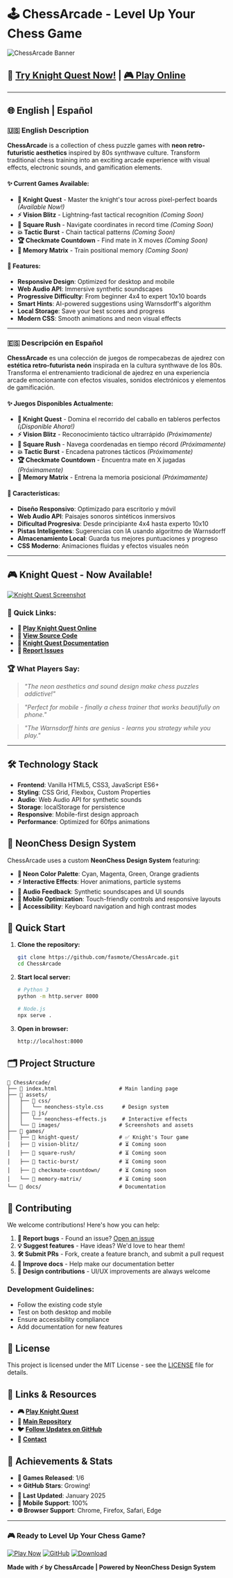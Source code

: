 # 🕹️ ChessArcade - Level Up Your Chess Game

![ChessArcade Banner](./assets/images/chessarcade-banner.png)

## 🚀 [Try Knight Quest Now!](https://github.com/fasmote/ChessArcade/tree/main/games/knight-quest) | [🎮 Play Online](https://fasmote.github.io/ChessArcade/games/knight-quest/)

---

## 🌐 English | Español

### 🇺🇸 **English Description**

**ChessArcade** is a collection of chess puzzle games with **neon retro-futuristic aesthetics** inspired by 80s synthwave culture. Transform traditional chess training into an exciting arcade experience with visual effects, electronic sounds, and gamification elements.

#### ✨ **Current Games Available:**
- **🐴 Knight Quest** - Master the knight's tour across pixel-perfect boards *(Available Now!)*
- **⚡ Vision Blitz** - Lightning-fast tactical recognition *(Coming Soon)*
- **🎯 Square Rush** - Navigate coordinates in record time *(Coming Soon)*
- **💥 Tactic Burst** - Chain tactical patterns *(Coming Soon)*
- **🏆 Checkmate Countdown** - Find mate in X moves *(Coming Soon)*
- **🧠 Memory Matrix** - Train positional memory *(Coming Soon)*

#### 🎯 **Features:**
- **Responsive Design**: Optimized for desktop and mobile
- **Web Audio API**: Immersive synthetic soundscapes
- **Progressive Difficulty**: From beginner 4x4 to expert 10x10 boards
- **Smart Hints**: AI-powered suggestions using Warnsdorff's algorithm
- **Local Storage**: Save your best scores and progress
- **Modern CSS**: Smooth animations and neon visual effects

---

### 🇪🇸 **Descripción en Español**

**ChessArcade** es una colección de juegos de rompecabezas de ajedrez con **estética retro-futurista neón** inspirada en la cultura synthwave de los 80s. Transforma el entrenamiento tradicional de ajedrez en una experiencia arcade emocionante con efectos visuales, sonidos electrónicos y elementos de gamificación.

#### ✨ **Juegos Disponibles Actualmente:**
- **🐴 Knight Quest** - Domina el recorrido del caballo en tableros perfectos *(¡Disponible Ahora!)*
- **⚡ Vision Blitz** - Reconocimiento táctico ultrarrápido *(Próximamente)*
- **🎯 Square Rush** - Navega coordenadas en tiempo récord *(Próximamente)*
- **💥 Tactic Burst** - Encadena patrones tácticos *(Próximamente)*
- **🏆 Checkmate Countdown** - Encuentra mate en X jugadas *(Próximamente)*
- **🧠 Memory Matrix** - Entrena la memoria posicional *(Próximamente)*

#### 🎯 **Características:**
- **Diseño Responsivo**: Optimizado para escritorio y móvil
- **Web Audio API**: Paisajes sonoros sintéticos inmersivos
- **Dificultad Progresiva**: Desde principiante 4x4 hasta experto 10x10
- **Pistas Inteligentes**: Sugerencias con IA usando algoritmo de Warnsdorff
- **Almacenamiento Local**: Guarda tus mejores puntuaciones y progreso
- **CSS Moderno**: Animaciones fluidas y efectos visuales neón

---

## 🎮 Knight Quest - Now Available!

[![Knight Quest Screenshot](./assets/images/knight-quest-preview.png)](https://fasmote.github.io/ChessArcade/games/knight-quest/)

### 🔗 **Quick Links:**
- **🎯 [Play Knight Quest Online](https://fasmote.github.io/ChessArcade/games/knight-quest/)**
- **📁 [View Source Code](https://github.com/fasmote/ChessArcade/tree/main/games/knight-quest)**
- **📖 [Knight Quest Documentation](./games/knight-quest/README.md)**
- **🐛 [Report Issues](https://github.com/fasmote/ChessArcade/issues)**

### 🏆 **What Players Say:**
> *\"The neon aesthetics and sound design make chess puzzles addictive!\"*

> *\"Perfect for mobile - finally a chess trainer that works beautifully on phone.\"*

> *\"The Warnsdorff hints are genius - learns you strategy while you play.\"*

---

## 🛠️ **Technology Stack**

- **Frontend**: Vanilla HTML5, CSS3, JavaScript ES6+
- **Styling**: CSS Grid, Flexbox, Custom Properties
- **Audio**: Web Audio API for synthetic sounds  
- **Storage**: localStorage for persistence
- **Responsive**: Mobile-first design approach
- **Performance**: Optimized for 60fps animations

## 🎨 **NeonChess Design System**

ChessArcade uses a custom **NeonChess Design System** featuring:

- **🌈 Neon Color Palette**: Cyan, Magenta, Green, Orange gradients
- **⚡ Interactive Effects**: Hover animations, particle systems
- **🎵 Audio Feedback**: Synthetic soundscapes and UI sounds
- **📱 Mobile Optimization**: Touch-friendly controls and responsive layouts
- **🎯 Accessibility**: Keyboard navigation and high contrast modes

## 🚀 **Quick Start**

1. **Clone the repository:**
   ```bash
   git clone https://github.com/fasmote/ChessArcade.git
   cd ChessArcade
   ```

2. **Start local server:**
   ```bash
   # Python 3
   python -m http.server 8000
   
   # Node.js
   npx serve .
   ```

3. **Open in browser:**
   ```
   http://localhost:8000
   ```

## 🗂️ **Project Structure**

```
📁 ChessArcade/
├── 📄 index.html                    # Main landing page
├── 📁 assets/
│   ├── 📁 css/
│   │   └── neonchess-style.css      # Design system
│   ├── 📁 js/
│   │   └── neonchess-effects.js     # Interactive effects
│   └── 📁 images/                   # Screenshots and assets
├── 📁 games/
│   ├── 📁 knight-quest/             # ✅ Knight's Tour game
│   ├── 📁 vision-blitz/             # ⏳ Coming soon
│   ├── 📁 square-rush/              # ⏳ Coming soon
│   ├── 📁 tactic-burst/             # ⏳ Coming soon
│   ├── 📁 checkmate-countdown/      # ⏳ Coming soon
│   └── 📁 memory-matrix/            # ⏳ Coming soon
└── 📁 docs/                         # Documentation
```

## 🤝 **Contributing**

We welcome contributions! Here's how you can help:

1. **🐛 Report bugs** - Found an issue? [Open an issue](https://github.com/fasmote/ChessArcade/issues)
2. **💡 Suggest features** - Have ideas? We'd love to hear them!
3. **🛠️ Submit PRs** - Fork, create a feature branch, and submit a pull request
4. **📖 Improve docs** - Help make our documentation better
5. **🎨 Design contributions** - UI/UX improvements are always welcome

### Development Guidelines:
- Follow the existing code style
- Test on both desktop and mobile
- Ensure accessibility compliance
- Add documentation for new features

## 📜 **License**

This project is licensed under the MIT License - see the [LICENSE](./LICENSE) file for details.

## 🔗 **Links & Resources**

- **🎮 [Play Knight Quest](https://fasmote.github.io/ChessArcade/games/knight-quest/)**
- **📁 [Main Repository](https://github.com/fasmote/ChessArcade)**
- **🐦 [Follow Updates on GitHub](https://github.com/fasmote)**
- **📧 [Contact](https://github.com/fasmote)**

## 🏅 **Achievements & Stats**

- **🎯 Games Released**: 1/6
- **⭐ GitHub Stars**: Growing!
- **🔧 Last Updated**: January 2025
- **📱 Mobile Support**: 100%
- **🌐 Browser Support**: Chrome, Firefox, Safari, Edge

---

<div align=\"center\">

### 🎮 **Ready to Level Up Your Chess Game?**

[![Play Now](https://img.shields.io/badge/🎯_Play_Knight_Quest-FF0080?style=for-the-badge)](https://fasmote.github.io/ChessArcade/games/knight-quest/)
[![GitHub](https://img.shields.io/badge/⭐_Star_on_GitHub-00FFFF?style=for-the-badge&logo=github)](https://github.com/fasmote/ChessArcade)
[![Download](https://img.shields.io/badge/📱_Open_Source-00FF80?style=for-the-badge&logo=download)](https://github.com/fasmote/ChessArcade)

**Made with ⚡ by ChessArcade | Powered by NeonChess Design System**

</div>
